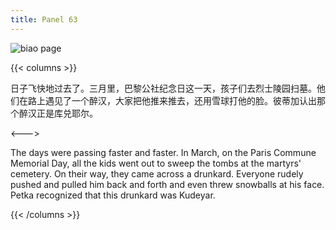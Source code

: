 ```yaml
---
title: Panel 63
---
```


![biao page](./../../images/biao/seifert0726_biao_0057_063.jpg)

{{< columns >}}

日子飞快地过去了。三月里，巴黎公社纪念日这一天，孩子们去烈士陵园扫墓。他们在路上遇见了一个醉汉，大家把他推来推去，还用雪球打他的脸。彼蒂加认出那个醉汉正是库兑耶尔。

<--->

The days were passing faster and faster. In March, on the Paris Commune Memorial Day, all the kids went out to sweep the tombs at the martyrs' cemetery. On their way, they came across a drunkard. Everyone rudely pushed and pulled him back and forth and even threw snowballs at his face. Petka recognized that this drunkard was Kudeyar.

{{< /columns >}}